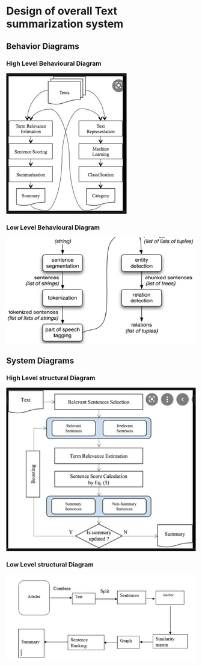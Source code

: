 # Design of overall Text summarization system

## Behavior Diagrams
### High Level Behavioural Diagram
![High Level Usecase Diagram](https://github.com/Pavanas-06/Text-summarization/blob/main/Design/behavioral%20design/behavioural%20high%20level%20design.jpg)
### Low Level Behavioural Diagram
![Low Level Usecase Diagram](https://github.com/Pavanas-06/Text-summarization/blob/main/Design/behavioral%20design/behavioural%20low%20level%20design.JPG)

## System Diagrams
### High Level structural Diagram
![High Level Usecase Diagram](https://github.com/Pavanas-06/Text-summarization/blob/main/Design/structural%20design/structural%20high%20level.JPG)
### Low Level structural Diagram
![Low Level Usecase Diagram](https://github.com/Pavanas-06/Text-summarization/blob/main/Design/structural%20design/structural%20low%20level.JPG)


